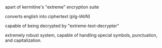apart of kermitine's "extreme" encryption suite

converts english into ciphertext (pIg-lAtiN)

capable of being decrypted by "extreme-text-decrypter"

extremely robust system, capable of handling special symbols, punctuation, and capitalization.
